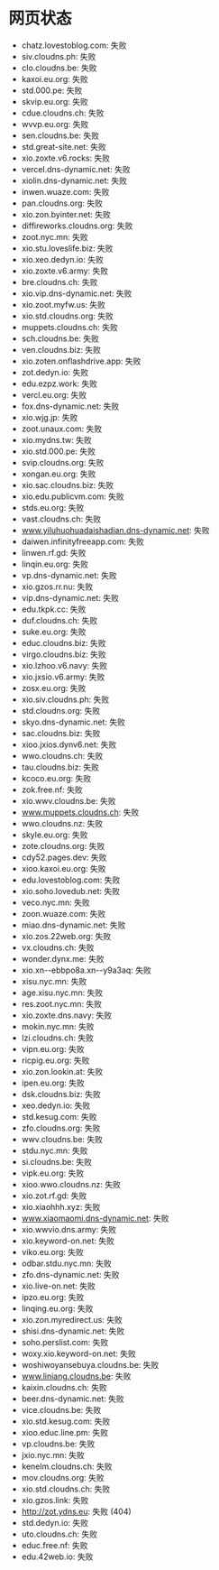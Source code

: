 # 网页状态
- chatz.lovestoblog.com: 失败
- siv.cloudns.ph: 失败
- clo.cloudns.be: 失败
- kaxoi.eu.org: 失败
- std.000.pe: 失败
- skvip.eu.org: 失败
- cdue.cloudns.ch: 失败
- wvvp.eu.org: 失败
- sen.cloudns.be: 失败
- std.great-site.net: 失败
- xio.zoxte.v6.rocks: 失败
- vercel.dns-dynamic.net: 失败
- xiolin.dns-dynamic.net: 失败
- inwen.wuaze.com: 失败
- pan.cloudns.org: 失败
- xio.zon.byinter.net: 失败
- diffireworks.cloudns.org: 失败
- zoot.nyc.mn: 失败
- xio.stu.loveslife.biz: 失败
- xio.xeo.dedyn.io: 失败
- xio.zoxte.v6.army: 失败
- bre.cloudns.ch: 失败
- xio.vip.dns-dynamic.net: 失败
- xio.zoot.myfw.us: 失败
- xio.std.cloudns.org: 失败
- muppets.cloudns.ch: 失败
- sch.cloudns.be: 失败
- ven.cloudns.biz: 失败
- xio.zoten.onflashdrive.app: 失败
- zot.dedyn.io: 失败
- edu.ezpz.work: 失败
- vercl.eu.org: 失败
- fox.dns-dynamic.net: 失败
- xio.wjg.jp: 失败
- zoot.unaux.com: 失败
- xio.mydns.tw: 失败
- xio.std.000.pe: 失败
- svip.cloudns.org: 失败
- xongan.eu.org: 失败
- xio.sac.cloudns.biz: 失败
- xio.edu.publicvm.com: 失败
- stds.eu.org: 失败
- vast.cloudns.ch: 失败
- www.yiluhuohuadaishadian.dns-dynamic.net: 失败
- daiwen.infinityfreeapp.com: 失败
- linwen.rf.gd: 失败
- linqin.eu.org: 失败
- vp.dns-dynamic.net: 失败
- xio.gzos.rr.nu: 失败
- vip.dns-dynamic.net: 失败
- edu.tkpk.cc: 失败
- duf.cloudns.ch: 失败
- suke.eu.org: 失败
- educ.cloudns.biz: 失败
- virgo.cloudns.biz: 失败
- xio.lzhoo.v6.navy: 失败
- xio.jxsio.v6.army: 失败
- zosx.eu.org: 失败
- xio.siv.cloudns.ph: 失败
- std.cloudns.org: 失败
- skyo.dns-dynamic.net: 失败
- sac.cloudns.biz: 失败
- xioo.jxios.dynv6.net: 失败
- wwo.cloudns.ch: 失败
- tau.cloudns.biz: 失败
- kcoco.eu.org: 失败
- zok.free.nf: 失败
- xio.wwv.cloudns.be: 失败
- www.muppets.cloudns.ch: 失败
- wwo.cloudns.nz: 失败
- skyle.eu.org: 失败
- zote.cloudns.org: 失败
- cdy52.pages.dev: 失败
- xioo.kaxoi.eu.org: 失败
- edu.lovestoblog.com: 失败
- xio.soho.lovedub.net: 失败
- veco.nyc.mn: 失败
- zoon.wuaze.com: 失败
- miao.dns-dynamic.net: 失败
- xio.zos.22web.org: 失败
- vx.cloudns.ch: 失败
- wonder.dynx.me: 失败
- xio.xn--ebbpo8a.xn--y9a3aq: 失败
- xisu.nyc.mn: 失败
- age.xisu.nyc.mn: 失败
- res.zoot.nyc.mn: 失败
- xio.zoxte.dns.navy: 失败
- mokin.nyc.mn: 失败
- lzi.cloudns.ch: 失败
- vipn.eu.org: 失败
- ricpig.eu.org: 失败
- xio.zon.lookin.at: 失败
- ipen.eu.org: 失败
- dsk.cloudns.biz: 失败
- xeo.dedyn.io: 失败
- std.kesug.com: 失败
- zfo.cloudns.org: 失败
- wwv.cloudns.be: 失败
- stdu.nyc.mn: 失败
- si.cloudns.be: 失败
- vipk.eu.org: 失败
- xioo.wwo.cloudns.nz: 失败
- xio.zot.rf.gd: 失败
- xio.xiaohhh.xyz: 失败
- www.xiaomaomi.dns-dynamic.net: 失败
- xio.wwvio.dns.army: 失败
- xio.keyword-on.net: 失败
- viko.eu.org: 失败
- odbar.stdu.nyc.mn: 失败
- zfo.dns-dynamic.net: 失败
- xio.live-on.net: 失败
- ipzo.eu.org: 失败
- linqing.eu.org: 失败
- xio.zon.myredirect.us: 失败
- shisi.dns-dynamic.net: 失败
- soho.perslist.com: 失败
- woxy.xio.keyword-on.net: 失败
- woshiwoyansebuya.cloudns.be: 失败
- www.liniang.cloudns.be: 失败
- kaixin.cloudns.ch: 失败
- beer.dns-dynamic.net: 失败
- vice.cloudns.be: 失败
- xio.std.kesug.com: 失败
- xioo.educ.line.pm: 失败
- vp.cloudns.be: 失败
- jxio.nyc.mn: 失败
- kenelm.cloudns.ch: 失败
- mov.cloudns.org: 失败
- xio.std.cloudns.ch: 失败
- xio.gzos.link: 失败
- http://zot.ydns.eu: 失败 (404)
- std.dedyn.io: 失败
- uto.cloudns.ch: 失败
- educ.free.nf: 失败
- edu.42web.io: 失败
